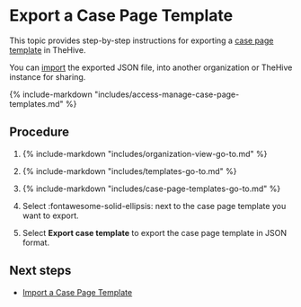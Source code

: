 # Export a Case Page Template

This topic provides step-by-step instructions for exporting a [case page template](about-case-page-templates.md) in TheHive.

You can [import](import-a-case-page-template.md) the exported JSON file, into another organization or TheHive instance for sharing.

{% include-markdown "includes/access-manage-case-page-templates.md" %}

<h2>Procedure</h2>

1. {% include-markdown "includes/organization-view-go-to.md" %}

2. {% include-markdown "includes/templates-go-to.md" %}

3. {% include-markdown "includes/case-page-templates-go-to.md" %}

4. Select :fontawesome-solid-ellipsis: next to the case page template you want to export.

5. Select **Export case template** to export the case page template in JSON format.

<h2>Next steps</h2>

* [Import a Case Page Template](import-a-case-page-template.md)